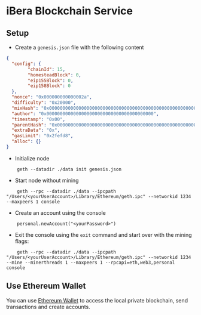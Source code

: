 # iBera Blockchain Service

## Setup

* Create a `genesis.json` file with the following content

```json
{
  "config": {
		"chainId": 15,
		"homesteadBlock": 0,
		"eip155Block": 0,
		"eip158Block": 0
  },
  "nonce": "0x000000000000002a",
  "difficulty": "0x20000",
  "mixHash": "0x0000000000000000000000000000000000000000000000000000000000000000",
  "author": "0x0000000000000000000000000000000000000000",
  "timestamp": "0x00",
  "parentHash": "0x0000000000000000000000000000000000000000000000000000000000000000",
  "extraData": "0x",
  "gasLimit": "0x2fefd8",
  "alloc": {}
}
```

* Initialize node

```
	geth --datadir ./data init genesis.json
```

* Start node without mining

```
	geth --rpc --datadir ./data --ipcpath "/Users/<yourUserAccount>/Library/Ethereum/geth.ipc" --networkid 1234 --maxpeers 1 console
```

* Create an account using the console

```
	personal.newAccount("<yourPassword>")
```

* Exit the console using the `exit` command and start over with the mining flags:

```
	geth --rpc --datadir ./data --ipcpath "/Users/<yourUserAccount>/Library/Ethereum/geth.ipc" --networkid 1234 --mine --minerthreads 1 --maxpeers 1 --rpcapi=eth,web3,personal console
```

## Use Ethereum Wallet
You can use [Ethereum Wallet](https://www.ethereum.org/) to access the local private blockchain, send transactions and create accounts.

